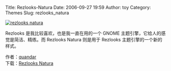 Title: Rezlooks-Natura
Date: 2006-09-27 19:59
Author: toy
Category: Themes
Slug: rezlooks_natura

[![rezlooks
natura](http://i.linuxtoy.org/i/rezlooks_natura_s.png)](http://i.linuxtoy.org/i/rezlooks_natura.png)

Rezlooks 是我比较喜欢，也是我一直在用的一个 GNOME
主题引擎，它给人的感觉是简洁、精练。而 Rezlooks Natura 则是用于 Rezlooks
主题引擎的一个新的样式。

作者：[quandar](http://www.deletefactory.net/quandar/)  
下载：[Rezlooks
Natura](http://www.gnome-look.org/content/download.php?content=45118&id=1)
